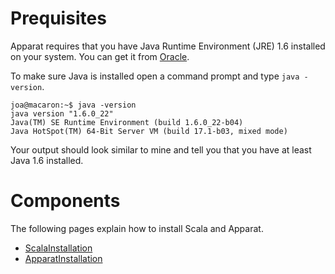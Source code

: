 # Prequisites #

Apparat requires that you have Java Runtime Environment (JRE) 1.6 installed on your system. You can get it from [Oracle](http://www.oracle.com/technetwork/java/javase/downloads/index.html).

To make sure Java is installed open a command prompt and type `java -version`.

```
joa@macaron:~$ java -version
java version "1.6.0_22"
Java(TM) SE Runtime Environment (build 1.6.0_22-b04)
Java HotSpot(TM) 64-Bit Server VM (build 17.1-b03, mixed mode)
```

Your output should look similar to mine and tell you that you have at least Java 1.6 installed.

# Components #

The following pages explain how to install Scala and Apparat.

  * [ScalaInstallation](ScalaInstallation.md)
  * [ApparatInstallation](ApparatInstallation.md)